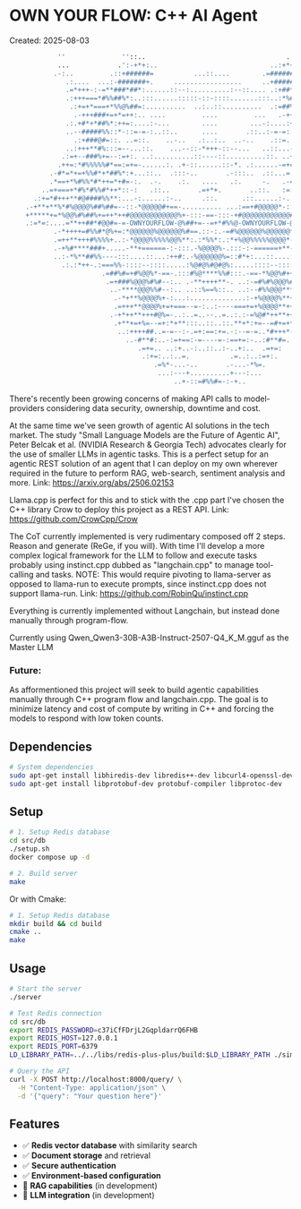 # OWN YOUR FLOW: C++ AI Agent
Created: 2025-08-03

```bash
            ''              ''::..                                   .::.                            
            ...            .':-+*+:..                            ..:+*+-:.             ..            
           .-:..         .::+######=          ...::....        .=######+::.         ..:-            
              .:....  ...:-#######+.     .................     ..+#######-:.........:.              
              .=*+++-:-=**###*##*:......::--:..........:--::.... .:+##*###**+-:-+++*=.              
              .:+++===*#%%##%*:..:::......:::::-::-::::.......:::..:*%##%%%*+===+++:.              
               .:+=+*===+*%%@%##=:..........  ..:..::..........  .:=##%@%%*+===*+++:....            
                .-+++###+=+*=++:.. ....         ....         ...   .-++=*+=+###+++-.                
              .:.+#*+*##%*:++=:....:-...        ....        ...-:....:+++:*%##*+*#*.:               
              ..--#####%%::*-::=-=-:..::..      ....       .::..:-=-=:.-*-:%%#####--.               
                .:+###@#=::. ..=::.    ..-..   .:..:..  ..-..    .::=.  .::=#@###+:.                
              ..:+++**#%:::=--...::.    ...--::-*+++-::--...   ..::...--=:::%#**=++:.               
             .:=+--###%+=--:=+:. ..:..........::----::..........::. ..+=:--=+%##*--++:..            
            .++=:*#%%%%%#*==:=+=-......:. .+-::......::-*. .:......-=+=:==+#%%%%%#*:-++.            
          .-#*=*+=+%%#*+*##%*:+...::..  .:::-..       .-:::..  .::...=:*%##*+*#%%*=+*=**=.          
          .*==+*%#%%*#*++=*+#=-:.  .-.    .:.   ....   .:.     -.   .-=#**=++*%*%%#%*+==*.          
        ..=+===+*#%*#%%#*++*::-:   .::..       .=+*+.       ..::.   :=::**+*#%%#*%#*+===+=..        
      .:+=*#+++**#@####%%**:...-:......:-..     .::.      .::......:-....**%%####@#***++#*++:.      
    .-+**+**%*#%@@@@%##%##=--::-*@@@@@#+==-.......... ...:==+#@@@@@*-::--=*#%##%@@@@%#*%*****+=.    
    +*****+=*%@@%#%##%+=++*++#@@@@@@@@@@@@%+-:::-==-:::-+#@@@@@@@@@@@@#=**=+=+###%##@@%*=+*****+    
    .:=*=:....=**++##*#@@#=-=-OWNYOURFLOW-@%##+=--=+*#%%@-OWNYOURFLOW-@=+#@@#**#++**=.....=*=:.    
           .-*++++=#%%#*@%+=:*@@@@@@%@@@@@@%#==.::-:.-=#%@@@@@@%@@@@@@*.==%@*#%%#=++++*-.           
           .=++**+++#%%%%+..:-*@@@@%%%%%@@%**:.:*%%*:.:*+%@@%%%%%@@@@*-:..=%#%%%+++**++=..          
           .-+%#****###+.....-**+======-:-:::.-%@@@@%-.:::-:-======+**-.....=####***#%+-.           
           ..:-*%**##%%----:::....::...:++#:.-%@@@@@@%=::#*+:...::....::::---%%#***%*-:.            
             .:.:*++-.:===%%-::::--::::.....:%@#@%#@#@%:.....::::--::::-%%===:.-+**:.:..            
                       .=##%#=+#%@@%*-==-.:::#%@****%%#:::.-==-*%@@%#++#%##+.                       
                        .=+###%@@@%#%#--:.. .-**++++**-. ..:-=#%#%@@@%###+=.                        
                         ..-****@@@%%#--:.. ..::%==%::.. ..:--#%%@@@***+-...                        
                          .-*+**%@@@@%+-:...:..............:-+%@@@@%**+*-.                          
                          .=+++**@@@@%+=+===--=-:..:----===+=+%@@@@**++*=.                          
                         .-+*++**+++#@%=-..:..=..--..=..:.:-=%@#*++**++#+-.                         
                          .+**+=+%=--=+:*+**:::..::..::.**+*:+=--=#+=+*++.                          
                           ..:++++##..=-=--:-.=+:==:+=.-:--=-=..*#+++*-..                           
                             ..-#**#:..-:=+==:-=----=-:==+=:-..:#**#=.                              
                                .=+=.. ..:+..-:..::..:-..+:..  .=+=:                                
                                 .:+=:..:..=.          .=..:..:=+:.                                 
                                    .=%*-...-..       .-...-*%=.                                    
                                     ...:---+..........+---:...                                     
                                         ..+-::=#%%#=-:-+..                     
```

There's recently been growing concerns of making API calls to model-providers considering data security, ownership, downtime and cost.

At the same time we've seen growth of agentic AI solutions in the tech market. 
The study "Small Language Models are the Future of Agentic AI", Peter Belcak et al. (NVIDIA Research & Georgia Tech) advocates clearly for the use of smaller LLMs in agentic tasks.
This is a perfect setup for an agentic REST solution of an agent that I can deploy on my own wherever required in the future to perform RAG, web-search, sentiment analysis and more.
  Link: https://arxiv.org/abs/2506.02153

Llama.cpp is perfect for this and to stick with the .cpp part I've chosen the C++ library Crow to deploy this project as a REST API.
  Link: https://github.com/CrowCpp/Crow

The CoT currently implemented is very rudimentary composed off 2 steps. Reason and generate (ReGe, if you will). 
With time I'll develop a more complex logical framework for the LLM to follow and execute tasks probably using instinct.cpp dubbed as "langchain.cpp" to manage tool-calling and tasks.
NOTE: This would require pivoting to llama-server as opposed to llama-run to execute prompts, since instinct.cpp does not support llama-run.
  Link: https://github.com/RobinQu/instinct.cpp

Everything is currently implemented without Langchain, but instead done manually through program-flow. 

Currently using Qwen_Qwen3-30B-A3B-Instruct-2507-Q4_K_M.gguf as the Master LLM

### Future:
As afformentioned this project will seek to build agentic capabilities manually through C++ program flow and langchain.cpp.
The goal is to minimize latency and cost of compute by writing in C++ and forcing the models to respond with low token counts.

## Dependencies

```bash
# System dependencies
sudo apt-get install libhiredis-dev libredis++-dev libcurl4-openssl-dev libgtest-dev
sudo apt-get install libprotobuf-dev protobuf-compiler libprotoc-dev
```

## Setup

```bash
# 1. Setup Redis database
cd src/db
./setup.sh
docker compose up -d

# 2. Build server
make
```

Or with Cmake:
```bash
# 1. Setup Redis database
mkdir build && cd build
cmake ..
make
```

## Usage

```bash
# Start the server
./server

# Test Redis connection
cd src/db
export REDIS_PASSWORD=c37iCfFDrjL2GqpldarrQ6FHB
export REDIS_HOST=127.0.0.1
export REDIS_PORT=6379
LD_LIBRARY_PATH=../../libs/redis-plus-plus/build:$LD_LIBRARY_PATH ./simple_test

# Query the API
curl -X POST http://localhost:8000/query/ \
  -H "Content-Type: application/json" \
  -d '{"query": "Your question here"}'
```

## Features

- ✅ **Redis vector database** with similarity search
- ✅ **Document storage** and retrieval
- ✅ **Secure authentication** 
- ✅ **Environment-based configuration**
- 🔄 **RAG capabilities** (in development)
- 🔄 **LLM integration** (in development)
